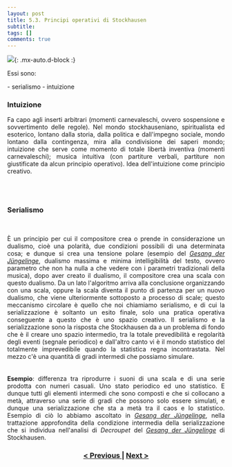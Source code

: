 ```yaml
---
layout: post
title: 5.3. Principi operativi di Stockhausen
subtitle:
tags: []
comments: true
---
```


![](https://velitch.github.io/velitch/assets/img/learn/il_paradigma_di_stockhausen/fig10.png){: .mx-auto.d-block :}
<p style="text-align:justify;">
Essi sono:
</p>
- serialismo
- intuizione
<br>
<h3>Intuizione</h3>
<p style="text-align:justify;">
Fa capo agli inserti arbitrari (momenti carnevaleschi, ovvero sospensione e sovvertimento delle regole). Nel mondo stockhauseniano, spiritualista ed esoterico, lontano dalla storia, dalla politica e dall'impegno sociale, mondo lontano dalla contingenza,  mira alla condivisione dei saperi mondo; intuizione che serve come momento di totale libertà inventiva (momenti carnevaleschi); musica intuitiva (con partiture verbali, partiture non giustificate da alcun principio operativo). Idea dell'intuizione come principio creativo.
</p>
<br>
<br>
<h3>Serialismo</h3>
<br>
<p style="text-align:justify;">
È un principio per cui il compositore crea o prende in considerazione un dualismo, cioè una polarità, due condizioni possibili di una determinata cosa; e dunque si crea una tensione polare (esempio del <a href="https://velitch.github.io/velitch/2021-11-02-02_04_00_gesang_der_jungelinge/"><i>Gesang der Jüngelinge</i></a>, dualismo massima e minima intelligibilità del testo, ovvero parametro che non ha nulla a che vedere con i parametri tradizionali della musica), dopo aver creato il dualismo, il compositore crea una scala con questo dualismo. Da un lato l'algoritmo arriva alla conclusione organizzando con una scala, oppure la scala diventa il punto di partenza per un nuovo dualismo, che viene ulteriormente sottoposto a processo di scale; questo meccanismo circolare è quello che noi chiamiamo serialismo, e di cui la serializzazione è soltanto un esito finale, solo una pratica operativa conseguente a questo che è uno spazio creativo. Il serialismo e la serializzazione sono la risposta che Stockhausen da a un problema di fondo che è il creare uno spazio intermedio, tra la totale prevedibilità e regolarità degli eventi (segnale periodico) e dall'altro canto vi è il mondo statistico del totalmente imprevedibile quando la statistica regna incontrastata. Nel mezzo c'è una quantità di gradi intermedi che possiamo simulare.
<br>
<br>
<br>
<b>Esempio</b>: differenza tra riprodurre i suoni di una scala e di una serie prodotta con numeri casuali. Uno stato periodico ed uno statistico. E dunque tutti gli elementi intermedi che sono composti e che si collocano a metà, attraverso una serie di gradi che possono solo essere simulati, e dunque una serializzazione che sta a metà tra il caos e lo statistico.
Esempio di ciò lo abbiamo ascoltato in <a href="https://velitch.github.io/velitch/2021-11-02-02_04_00_gesang_der_jungelinge/"><i>Gesang der Jüngelinge</i></a>, nella trattazione approfondita della condizione intermedia della serializzazione che si individua nell'analisi di <i>Decroupet</i> del <a href="https://velitch.github.io/velitch/2021-11-02-02_04_00_gesang_der_jungelinge/"><i>Gesang der Jüngelinge</i></a> di Stockhausen.
</p>
<h3 style="text-align:center">
<a href="https://velitch.github.io/velitch/2021-11-02-05_02_metodi_in_stockhausen/">< Previous </a>
|
<a href="https://velitch.github.io/velitch/2021-11-02-05_04_materiali_di_base_di_stockhausen/">Next ></a>
</h3>
